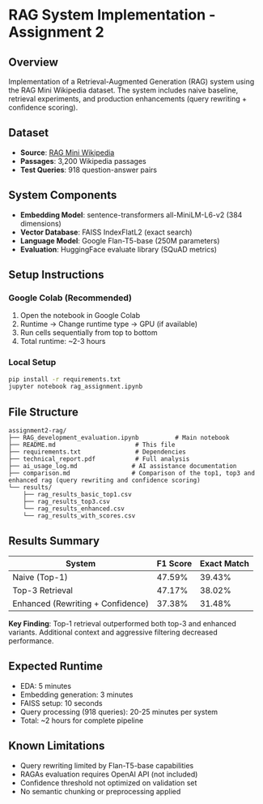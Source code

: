 # RAG System Implementation - Assignment 2

## Overview
Implementation of a Retrieval-Augmented Generation (RAG) system using the RAG Mini Wikipedia dataset. The system includes naive baseline, retrieval experiments, and production enhancements (query rewriting + confidence scoring).

## Dataset
- **Source**: [RAG Mini Wikipedia](https://huggingface.co/datasets/rag-datasets/rag-mini-wikipedia)
- **Passages**: 3,200 Wikipedia passages
- **Test Queries**: 918 question-answer pairs

## System Components
- **Embedding Model**: sentence-transformers all-MiniLM-L6-v2 (384 dimensions)
- **Vector Database**: FAISS IndexFlatL2 (exact search)
- **Language Model**: Google Flan-T5-base (250M parameters)
- **Evaluation**: HuggingFace evaluate library (SQuAD metrics)

## Setup Instructions

### Google Colab (Recommended)
1. Open the notebook in Google Colab
2. Runtime → Change runtime type → GPU (if available)
3. Run cells sequentially from top to bottom
4. Total runtime: ~2-3 hours

### Local Setup
```bash
pip install -r requirements.txt
jupyter notebook rag_assignment.ipynb
```

## File Structure
```
assignment2-rag/
├── RAG_development_evaluation.ipynb          # Main notebook
├── README.md                      # This file
├── requirements.txt               # Dependencies
├── technical_report.pdf           # Full analysis
├── ai_usage_log.md               # AI assistance documentation
├── comparison.md                 # Comparison of the top1, top3 and enhanced rag (query rewriting and confidence scoring)
└── results/
    ├── rag_results_basic_top1.csv
    ├── rag_results_top3.csv
    └── rag_results_enhanced.csv
    └── rag_results_with_scores.csv

```

## Results Summary

| System | F1 Score | Exact Match |
|--------|----------|-------------|
| Naive (Top-1) | 47.59% | 39.43% |
| Top-3 Retrieval | 47.17% | 38.02% |
| Enhanced (Rewriting + Confidence) | 37.38% | 31.48% |

**Key Finding**: Top-1 retrieval outperformed both top-3 and enhanced variants. Additional context and aggressive filtering decreased performance.

## Expected Runtime
- EDA: 5 minutes
- Embedding generation: 3 minutes
- FAISS setup: 10 seconds
- Query processing (918 queries): 20-25 minutes per system
- Total: ~2 hours for complete pipeline

## Known Limitations
- Query rewriting limited by Flan-T5-base capabilities
- RAGAs evaluation requires OpenAI API (not included)
- Confidence threshold not optimized on validation set
- No semantic chunking or preprocessing applied
